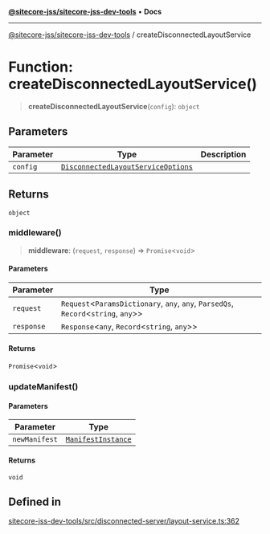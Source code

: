 [**@sitecore-jss/sitecore-jss-dev-tools**](../README.md) • **Docs**

***

[@sitecore-jss/sitecore-jss-dev-tools](../README.md) / createDisconnectedLayoutService

# Function: createDisconnectedLayoutService()

> **createDisconnectedLayoutService**(`config`): `object`

## Parameters

| Parameter | Type | Description |
| ------ | ------ | ------ |
| `config` | [`DisconnectedLayoutServiceOptions`](../interfaces/DisconnectedLayoutServiceOptions.md) |  |

## Returns

`object`

### middleware()

> **middleware**: (`request`, `response`) => `Promise`\<`void`\>

#### Parameters

| Parameter | Type |
| ------ | ------ |
| `request` | `Request`\<`ParamsDictionary`, `any`, `any`, `ParsedQs`, `Record`\<`string`, `any`\>\> |
| `response` | `Response`\<`any`, `Record`\<`string`, `any`\>\> |

#### Returns

`Promise`\<`void`\>

### updateManifest()

#### Parameters

| Parameter | Type |
| ------ | ------ |
| `newManifest` | [`ManifestInstance`](../interfaces/ManifestInstance.md) |

#### Returns

`void`

## Defined in

[sitecore-jss-dev-tools/src/disconnected-server/layout-service.ts:362](https://github.com/Sitecore/jss/blob/add785323e917338873098dc44b8af984c4e7c9a/packages/sitecore-jss-dev-tools/src/disconnected-server/layout-service.ts#L362)
